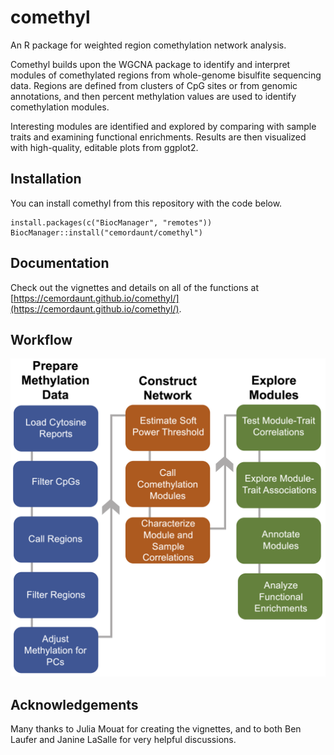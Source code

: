 # comethyl
An R package for weighted region comethylation network analysis.

Comethyl builds upon the WGCNA package to identify and interpret modules of 
comethylated regions from whole-genome bisulfite sequencing data. Regions are 
defined from clusters of CpG sites or from genomic annotations, and then percent
methylation values are used to identify comethylation modules. 

Interesting modules are identified and explored by comparing with sample traits and 
examining functional enrichments. Results are then visualized with high-quality,
editable plots from ggplot2.

## Installation
You can install comethyl from this repository with the code below.

```
install.packages(c("BiocManager", "remotes"))
BiocManager::install("cemordaunt/comethyl")
```

## Documentation
Check out the vignettes and details on all of the functions at [https://cemordaunt.github.io/comethyl/](https://cemordaunt.github.io/comethyl/).

## Workflow
![Comethyl Workflow](man/figures/comethyl.png)

## Acknowledgements
Many thanks to Julia Mouat for creating the vignettes, and to both Ben Laufer and
Janine LaSalle for very helpful discussions.

